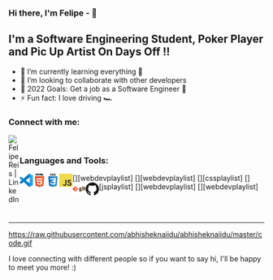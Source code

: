 ### Hi there, I'm Felipe - 👋 


## I'm a Software Engineering Student, Poker Player and Pic Up Artist On Days Off !!

- 🌱 I’m currently learning everything 🤣
- 👯 I’m looking to collaborate with other developers
- 🥅 2022 Goals: Get a job as a Software Engineer 🎯
- ⚡ Fun fact: I love driving 🏎

### Connect with me:


[<img align="left" alt="FelipeReis | LinkedIn" width="22px" src="https://www.linkedin.com/in/felipe-reis-b28bb320a" />][linkedin]


<br />

### Languages and Tools:

[<img align="left" alt="Visual Studio Code" width="26px" src="https://raw.githubusercontent.com/github/explore/80688e429a7d4ef2fca1e82350fe8e3517d3494d/topics/visual-studio-code/visual-studio-code.png" />][webdevplaylist]
[<img align="left" alt="HTML5" width="26px" src="https://raw.githubusercontent.com/github/explore/80688e429a7d4ef2fca1e82350fe8e3517d3494d/topics/html/html.png" />][webdevplaylist]
[<img align="left" alt="CSS3" width="26px" src="https://raw.githubusercontent.com/github/explore/80688e429a7d4ef2fca1e82350fe8e3517d3494d/topics/css/css.png" />][cssplaylist]
[<img align="left" alt="JavaScript" width="26px" src="https://raw.githubusercontent.com/github/explore/80688e429a7d4ef2fca1e82350fe8e3517d3494d/topics/javascript/javascript.png" />][jsplaylist]
[<img align="left" alt="Git" width="26px" src="https://raw.githubusercontent.com/github/explore/80688e429a7d4ef2fca1e82350fe8e3517d3494d/topics/git/git.png" />][webdevplaylist]
[<img align="left" alt="GitHub" width="26px" src="https://raw.githubusercontent.com/github/explore/78df643247d429f6cc873026c0622819ad797942/topics/github/github.png" />][webdevplaylist]

<br />
<br />

---

https://raw.githubusercontent.com/abhisheknaiidu/abhisheknaiidu/master/code.gif


I love connecting with different people so if you want to say hi, I'll be happy to meet you more! :)

[linkedin]: https://www.linkedin.com/in/felipe-reis-b28bb320a

